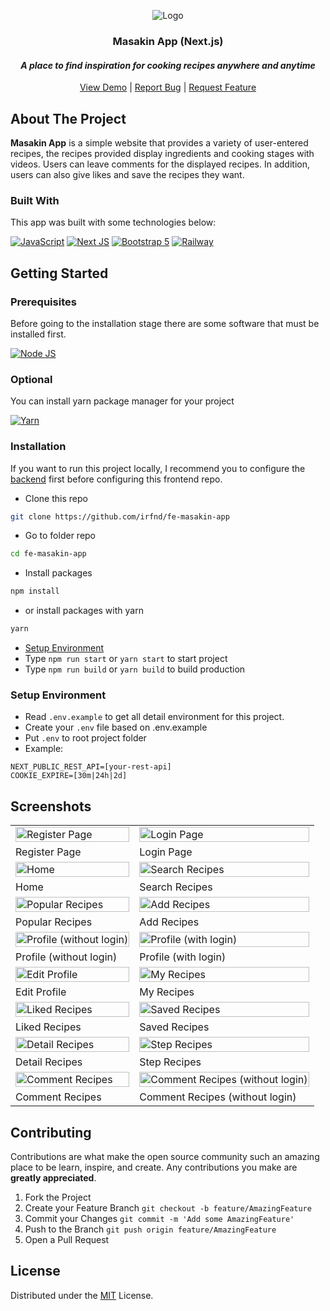 <!-- PROJECT LOGO -->
<div align="center">
  <p>
    <img src="https://firebasestorage.googleapis.com/v0/b/masakin-app-irfnd.appspot.com/o/documentations%2Fmain-banner.png?alt=media&token=d88c4590-775a-4292-b1bb-7eaec79a4539" alt="Logo" width="auto">
  </p>

  <h3 align="center">Masakin App (Next.js)</h3>
  <i><h4 align="center">A place to find inspiration for cooking recipes anywhere and anytime</h4></i>

  <p align="center">
    <a href="https://next-masakin-app.up.railway.app/">View Demo</a>
    |
    <a href="https://github.com/irfnd/next-resip-app/issues">Report Bug</a>
    |
    <a href="https://github.com/irfnd/next-resip-app/issues">Request Feature</a>
  </p>
</div>

<!-- ABOUT THE PROJECT -->

## About The Project

**Masakin App** is a simple website that provides a variety of user-entered recipes, the recipes provided display ingredients and cooking stages with videos. Users can leave comments for the displayed recipes. In addition, users can also give likes and save the recipes they want.

### Built With

This app was built with some technologies below:

[![JavaScript](https://img.shields.io/badge/JavaScript-323330?style=for-the-badge&logo=javascript&logoColor=F7DF1E)](https://www.ecma-international.org/publications-and-standards/standards/)
[![Next JS](https://img.shields.io/badge/next.js-000000?style=for-the-badge&logo=nextdotjs&logoColor=white)](https://nextjs.org/)
[![Bootstrap 5](https://img.shields.io/badge/Bootstrap-563D7C?style=for-the-badge&logo=bootstrap&logoColor=white)](https://getbootstrap.com/)
[![Railway](https://img.shields.io/badge/Railway-131415?style=for-the-badge&logo=railway&logoColor=white)](https://railway.app/)

<!-- GETTING STARTED -->

## Getting Started

### Prerequisites

Before going to the installation stage there are some software that must be installed first.

[![Node JS](https://img.shields.io/badge/Node.js-339933?style=for-the-badge&logo=nodedotjs&logoColor=white)](https://nodejs.org/en/download)

### Optional

You can install yarn package manager for your project

[![Yarn](https://img.shields.io/badge/Yarn-2C8EBB?style=for-the-badge&logo=yarn&logoColor=white)](https://yarnpkg.com/)

### Installation

If you want to run this project locally, I recommend you to configure the [backend](https://github.com/irfnd/be-masakin-app/) first before configuring this frontend repo.

- Clone this repo

```bash
git clone https://github.com/irfnd/fe-masakin-app
```

- Go to folder repo

```bash
cd fe-masakin-app
```

- Install packages

```bash
npm install
```

- or install packages with yarn

```bash
yarn
```

- <a href="#setup-environment">Setup Environment</a>
- Type `npm run start` or `yarn start` to start project
- Type `npm run build` or `yarn build` to build production

### Setup Environment

- Read `.env.example` to get all detail environment for this project.
- Create your `.env` file based on .env.example
- Put `.env` to root project folder
- Example:

```
NEXT_PUBLIC_REST_API=[your-rest-api]
COOKIE_EXPIRE=[30m|24h|2d]
```

## Screenshots

<p align="center" display=flex>
   
<table style="width: 100%;">
  <tr style="width: 100%;">
    <td><image src="https://firebasestorage.googleapis.com/v0/b/masakin-app-irfnd.appspot.com/o/documentations%2Fnext%2Fregister.png?alt=media&token=e73f4a2f-b115-4fd7-af11-e92fee0033b7" alt="Register Page" width=100%/></td>
    <td><image src="https://firebasestorage.googleapis.com/v0/b/masakin-app-irfnd.appspot.com/o/documentations%2Fnext%2Flogin.png?alt=media&token=a1b6be62-ee5b-48a2-a5eb-1f80bd03faf6" alt="Login Page" width=100%></td>
  </tr>
  <tr style="width: 100%;">
    <td>Register Page</td>
    <td>Login Page</td>
  </tr>
  <tr style="width: 100%;">
    <td><image src="https://firebasestorage.googleapis.com/v0/b/masakin-app-irfnd.appspot.com/o/documentations%2Fnext%2Fhome.png?alt=media&token=fddfcbd2-5e78-4c4e-ba31-c91ce6b6a335" alt="Home" width=100%></td>
    <td><image src="https://firebasestorage.googleapis.com/v0/b/masakin-app-irfnd.appspot.com/o/documentations%2Fnext%2Fsearch-recipes.png?alt=media&token=0bf4f911-642b-4953-b578-2c56f44e9862" alt="Search Recipes" width=100%></td>
  </tr>
  <tr style="width: 100%;">
    <td>Home</td>
    <td>Search Recipes</td>
  </tr>
  <tr style="width: 100%;">
    <td><image src="https://firebasestorage.googleapis.com/v0/b/masakin-app-irfnd.appspot.com/o/documentations%2Fnext%2Fpopular-recipes.png?alt=media&token=8ba1a3a2-faf5-4e9b-a92a-e383a08f9cc1" alt="Popular Recipes" width=100%></td>
    <td><image src="https://firebasestorage.googleapis.com/v0/b/masakin-app-irfnd.appspot.com/o/documentations%2Fnext%2Frecipe-add.png?alt=media&token=b4802e89-f1a9-480d-94ae-3a7520618ac5" alt="Add Recipes" width=100%/></td>
  </tr>
  <tr style="width: 100%;">
    <td>Popular Recipes</td>
    <td>Add Recipes</td>
  </tr>
  <tr style="width: 100%;">
    <td><image src="https://firebasestorage.googleapis.com/v0/b/masakin-app-irfnd.appspot.com/o/documentations%2Fnext%2Fprofile-no-login.png?alt=media&token=4a729c85-8601-491f-bf31-cb8c0861308d" alt="Profile (without login)" width=100%></td>
    <td><image src="https://firebasestorage.googleapis.com/v0/b/masakin-app-irfnd.appspot.com/o/documentations%2Fnext%2Fprofile-login.png?alt=media&token=17af2c64-cd46-4d45-82e0-7a057bd0f764" alt="Profile (with login)" width=100%/></td>
  </tr>
  <tr style="width: 100%;">
    <td>Profile (without login)</td>
    <td>Profile (with login)</td>
  </tr>
  <tr style="width: 100%;">
    <td><image src="https://firebasestorage.googleapis.com/v0/b/masakin-app-irfnd.appspot.com/o/documentations%2Fnext%2Fprofile-edit.png?alt=media&token=4408d839-c8c8-4406-a897-50cc8f1f519c" alt="Edit Profile" width=100%/></td>
    <td><image src="https://firebasestorage.googleapis.com/v0/b/masakin-app-irfnd.appspot.com/o/documentations%2Fnext%2Fmy-recipes.png?alt=media&token=67e318ba-6301-40af-b649-9c1fe1a56800" alt="My Recipes" width=100%/></td>
  </tr>
  <tr style="width: 100%;">
    <td>Edit Profile</td>
    <td>My Recipes</td>
  </tr>
  <tr style="width: 100%;">
    <td><image src="https://firebasestorage.googleapis.com/v0/b/masakin-app-irfnd.appspot.com/o/documentations%2Fnext%2Fliked-recipes.png?alt=media&token=a72024e6-7eb3-438a-8e76-86abbc440add" alt="Liked Recipes" width=100%></td>
    <td><image src="https://firebasestorage.googleapis.com/v0/b/masakin-app-irfnd.appspot.com/o/documentations%2Fnext%2Fsaved-recipes.png?alt=media&token=81a660d2-16aa-4fd8-a739-6b1db1461ef9" alt="Saved Recipes" width=100%/></td>
  </tr>
  <tr style="width: 100%;">
    <td>Liked Recipes</td>
    <td>Saved Recipes</td>
  </tr>
  <tr style="width: 100%;">
    <td><image src="https://firebasestorage.googleapis.com/v0/b/masakin-app-irfnd.appspot.com/o/documentations%2Fnext%2Frecipe-details.png?alt=media&token=65366a52-e7cc-41a1-8f01-391d853f46a6" alt="Detail Recipes" width=100%/></td>
    <td><image src="https://firebasestorage.googleapis.com/v0/b/masakin-app-irfnd.appspot.com/o/documentations%2Fnext%2Frecipe-videos.png?alt=media&token=03b8dfdb-f148-4f5c-bfb4-fd447063bda1" alt="Step Recipes" width=100%/></td>
  </tr>
  <tr style="width: 100%;">
    <td>Detail Recipes</td>
     <td>Step Recipes</td>
  </tr>
  <tr style="width: 100%;">
    <td><image src="https://firebasestorage.googleapis.com/v0/b/masakin-app-irfnd.appspot.com/o/documentations%2Fnext%2Frecipe-comments.png?alt=media&token=9856feaf-9e6e-4c21-be10-7ea30ba58e6e" alt="Comment Recipes" width=100%/></td>
    <td><image src="https://firebasestorage.googleapis.com/v0/b/masakin-app-irfnd.appspot.com/o/documentations%2Fnext%2Frecipe-comments-no-login.png?alt=media&token=8faeee9e-15f4-42dc-9585-f878ad09249c" alt="Comment Recipes (without login)" width=100%/></td>
  </tr>
  <tr style="width: 100%;">
    <td>Comment Recipes</td>
    <td>Comment Recipes (without login)</td>
  </tr>
</table>
      
</p>

## Contributing

Contributions are what make the open source community such an amazing place to be learn, inspire, and create. Any contributions you make are **greatly appreciated**.

1. Fork the Project
2. Create your Feature Branch `git checkout -b feature/AmazingFeature`
3. Commit your Changes `git commit -m 'Add some AmazingFeature'`
4. Push to the Branch `git push origin feature/AmazingFeature`
5. Open a Pull Request

## License

Distributed under the [MIT](/LICENSE) License.
